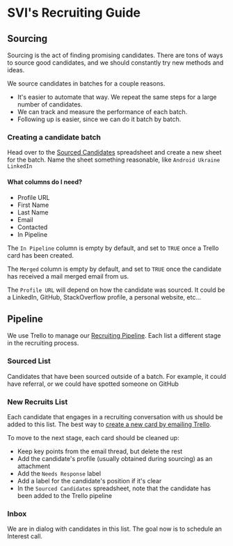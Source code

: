 # SVI's Recruiting Guide

## Sourcing

Sourcing is the act of finding promising candidates. There are tons of ways to source good candidates, and we should constantly try new methods and ideas. 

We source candidates in batches for a couple reasons. 
* It's easier to automate that way. We repeat the same steps for a large number of candidates. 
* We can track and measure the performance of each batch. 
* Following up is easier, since we can do it batch by batch. 

### Creating a candidate batch

Head over to the [Sourced Candidates](https://docs.google.com/a/benigeri.com/spreadsheets/d/1-Chzj03l_-ZopV9jEdY7d0YCB947lpDGpL7UNzdu9Pw/edit#gid=502101021) spreadsheet and create a new sheet for the batch. Name the sheet something reasonable, like `Android Ukraine LinkedIn`

#### What columns do I need? 

* Profile URL
* First Name
* Last Name 
* Email
* Contacted
* In Pipeline

The `In Pipeline` column is empty by default, and set to `TRUE` once a Trello card has been created. 

The `Merged` column is empty by default, and set to `TRUE` once the candidate has received a mail merged email from us. 

The `Profile URL` will depend on how the candidate was sourced. It could be a LinkedIn, GitHub, StackOverflow profile, a personal website, etc... 

## Pipeline

We use Trello to manage our [Recruiting Pipeline](https://trello.com/b/ZNrbiz9x/svi-recruiting). Each list a different stage in the recruiting process. 

### Sourced List

Candidates that have been sourced outside of a batch. For example, it could have referral, or we could have spotted someone on GitHub

### New Recruits List

Each candidate that engages in a recruiting conversation with us should be added to this list. The best way to [create a new card by emailing Trello](http://help.trello.com/article/809-creating-cards-by-email).

To move to the next stage, each card should be cleaned up: 
* Keep key points from the email thread, but delete the rest
* Add the candidate's profile (usually obtained during sourcing) as an attachment
* Add the `Needs Response` label
* Add a label for the candidate's position if it's clear
* In the `Sourced Candidates` spreadsheet, note that the candidate has been added to the Trello pipeline

### Inbox

We are in dialog with candidates in this list. The goal now is to schedule an Interest call. 
